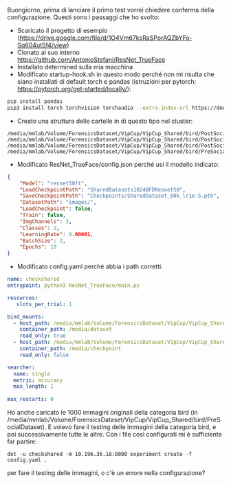 Buongiorno, 
prima di lanciare il primo test vorrei chiedere conferma della configurazione. Questi sono i passaggi che ho svolto:

- Scaricato il progetto di esempio (https://drive.google.com/file/d/1O4Vm67ksRaSPorAQZbYFo-Sq604utSf4/view)
- Clonato al suo interno https://github.com/AntonioStefani/ResNet_TrueFace
- Installato determined sulla mia macchina
- Modificato startup-hook.sh in questo modo perché non mi risulta che siano installati di default torch e pandas (istruzioni per pytorch: https://pytorch.org/get-started/locally/):

```sh
pip install pandas
pip3 install torch torchvision torchaudio --extra-index-url https://download.pytorch.org/whl/cu116s
```

- Creato una struttura delle cartelle in  di questo tipo nel cluster:
```
/media/mmlab/Volume/ForensicsDataset/VipCup/VipCup_Shared/bird/PostSocialDataset/Facebook
/media/mmlab/Volume/ForensicsDataset/VipCup/VipCup_Shared/bird/PostSocialDataset/Telegram
/media/mmlab/Volume/ForensicsDataset/VipCup/VipCup_Shared/bird/PostSocialDataset/Twitter
/media/mmlab/Volume/ForensicsDataset/VipCup/VipCup_Shared/bird/PreSocialDataset
```

- Modificato ResNet_TrueFace/config.json perché usi il modello indicato:
```json
{
    "Model": "resnet50ft", 
    "LoadCheckpointPath": "SharedDatasets1024BFDResnet50",
    "SaveCheckpointPath": "Checkpoints/SharedDataset_60k_lr1e-5.pth",
    "DatasetPath": "images/",
    "LoadCheckpoint": false,
    "Train": false,
    "ImgChannels": 3,
    "Classes": 2,
    "LearningRate": 0.00001,
    "BatchSize": 2,
    "Epochs": 10
}
```

- Modificato config.yaml perché abbia i path corretti:
 
```yaml
name: checkshared
entrypoint: python3 ResNet_TrueFace/main.py

resources:
   slots_per_trial: 1

bind_mounts:
  - host_path: /media/mmlab/Volume/ForensicsDataset/VipCup/VipCup_Shared/bird/PreSocialDataset
    container_path: /media/dataset
    read_only: true
  - host_path: /media/mmlab/Volume/ForensicsDataset/VipCup/VipCup_Shared/bird/PreSocialDataset/
    container_path: /media/checkpoint
    read_only: false

searcher:
  name: single
  metric: accuracy
  max_length: 1
  
max_restarts: 0
```

Ho anche caricato le 1000 immagini originali della categoria bird (in /media/mmlab/Volume/ForensicsDataset/VipCup/VipCup_Shared/bird/PreSocialDataset). E volevo fare il testing delle immagini della categoria bird, e poi successivamente tutte le altre.
Con i file così configurati mi è sufficiente far partire: 
```
det -u checkshared -m 10.196.36.18:8080 experiment create -f config.yaml .
```
per fare il testing delle immagini, o c'è un errore nella configurazione?
